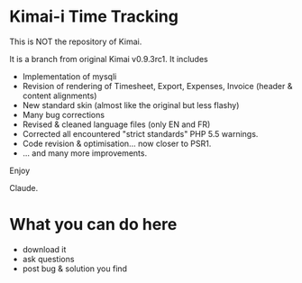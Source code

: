 Kimai-i Time Tracking
====================================

This is NOT the repository of Kimai.

It is a branch from original Kimai v0.9.3rc1.
It includes
 - Implementation of mysqli
 - Revision of rendering of Timesheet, Export, Expenses, Invoice (header & content alignments)
 - New standard skin (almost like the original but less flashy)
 - Many bug corrections
 - Revised & cleaned language files (only EN and FR)
 - Corrected all encountered "strict standards" PHP 5.5 warnings.
 - Code revision & optimisation... now closer to PSR1.
 - ... and many more improvements.

Enjoy

Claude.



What you can do here
====================
- download it
- ask questions
- post bug & solution you find



